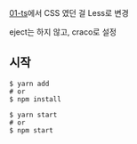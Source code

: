 [01-ts](https://github.com/howdy-mj/tp-movie-app/tree/master/01-ts)에서 CSS 였던 걸 Less로 변경

eject는 하지 않고, craco로 설정

## 시작

```shell
$ yarn add
# or
$ npm install

$ yarn start
# or
$ npm start
```
